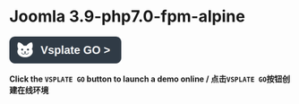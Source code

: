 # Joomla 3.9-php7.0-fpm-alpine

<a href="https://www.vsplate.com/?docker-compose=https://github.com/vsplate/dcenvs/joomla/3.9-php7.0-fpm-alpine"><img alt="VSPLATE GO" src="https://raw.githubusercontent.com/vsplate/images/master/vsgo_btn.png" width="200px"></a>

**Click the `VSPLATE GO` button to launch a demo online / 点击`VSPLATE GO`按钮创建在线环境**